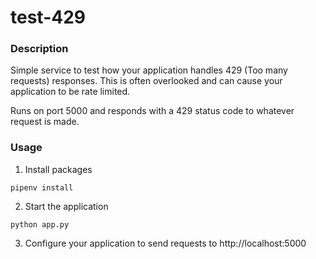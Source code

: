 # test-429

### Description
Simple service to test how your application handles 429 (Too many requests) responses.
This is often overlooked and can cause your application to be rate limited.

Runs on port 5000 and responds with a 429 status code to whatever request is made.

### Usage
1. Install packages
```
pipenv install
```
2. Start the application
```
python app.py
```
3. Configure your application to send requests to http://localhost:5000
